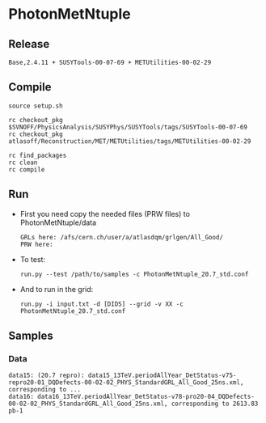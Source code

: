 PhotonMetNtuple
===============

## Release

    Base,2.4.11 + SUSYTools-00-07-69 + METUtilities-00-02-29


## Compile

    source setup.sh    

    rc checkout_pkg $SVNOFF/PhysicsAnalysis/SUSYPhys/SUSYTools/tags/SUSYTools-00-07-69
    rc checkout_pkg atlasoff/Reconstruction/MET/METUtilities/tags/METUtilities-00-02-29

    rc find_packages
    rc clean
    rc compile


## Run

* First you need copy the needed files (PRW files) to PhotonMetNtuple/data

    ```
    GRLs here: /afs/cern.ch/user/a/atlasdqm/grlgen/All_Good/
    PRW here: 
    ```

* To test:

    ```
    run.py --test /path/to/samples -c PhotonMetNtuple_20.7_std.conf
    ```

* And to run in the grid:

    ```
    run.py -i input.txt -d [DIDS] --grid -v XX -c PhotonMetNtuple_20.7_std.conf
    ```

## Samples


### Data 

    data15: (20.7 repro): data15_13TeV.periodAllYear_DetStatus-v75-repro20-01_DQDefects-00-02-02_PHYS_StandardGRL_All_Good_25ns.xml, corresponding to ...
    data16: data16_13TeV.periodAllYear_DetStatus-v78-pro20-04_DQDefects-00-02-02_PHYS_StandardGRL_All_Good_25ns.xml, corresponding to 2613.83 pb-1